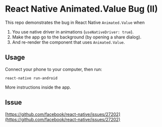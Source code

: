 # React Native Animated.Value Bug (II)

This repo demonstrates the bug in React Native `Animated.Value` when

1. You use native driver in animations (`useNativeDriver: true`).
1. Make the app go to the background (by opening a share dialog).
1. And re-render the component that uses `Animated.Value`.

## Usage

Connect your phone to your computer, then run:

```
react-native run-android
```

More instructions inside the app.

## Issue

[https://github.com/facebook/react-native/issues/27202](https://github.com/facebook/react-native/issues/27202)
